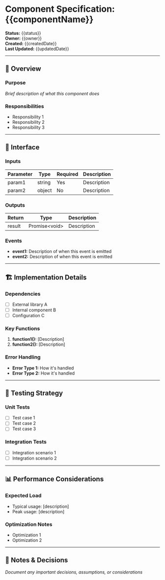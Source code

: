 # Component Specification: {{componentName}}

**Status:** {{status}}  
**Owner:** {{owner}}  
**Created:** {{createdDate}}  
**Last Updated:** {{updatedDate}}  

---

## 🎯 Overview

### Purpose
*Brief description of what this component does*

### Responsibilities
- Responsibility 1
- Responsibility 2
- Responsibility 3

---

## 🔌 Interface

### Inputs
| Parameter | Type | Required | Description |
|-----------|------|----------|-------------|
| param1 | string | Yes | Description |
| param2 | object | No | Description |

### Outputs
| Return | Type | Description |
|--------|------|-------------|
| result | Promise\<void\> | Description |

### Events
- **event1:** Description of when this event is emitted
- **event2:** Description of when this event is emitted

---

## 🏗️ Implementation Details

### Dependencies
- [ ] External library A
- [ ] Internal component B
- [ ] Configuration C

### Key Functions
1. **function1():** [Description]
2. **function2():** [Description]

### Error Handling
- **Error Type 1:** How it's handled
- **Error Type 2:** How it's handled

---

## 🧪 Testing Strategy

### Unit Tests
- [ ] Test case 1
- [ ] Test case 2
- [ ] Test case 3

### Integration Tests
- [ ] Integration scenario 1
- [ ] Integration scenario 2

---

## 📊 Performance Considerations

### Expected Load
- Typical usage: [description]
- Peak usage: [description]

### Optimization Notes
- Optimization 1
- Optimization 2

---

## 📝 Notes & Decisions

*Document any important decisions, assumptions, or considerations*
